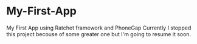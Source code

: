 # My-First-App
My First App using Ratchet framework and PhoneGap
Currently I stopped this project becouse of some greater one but I'm going to resume it soon.
